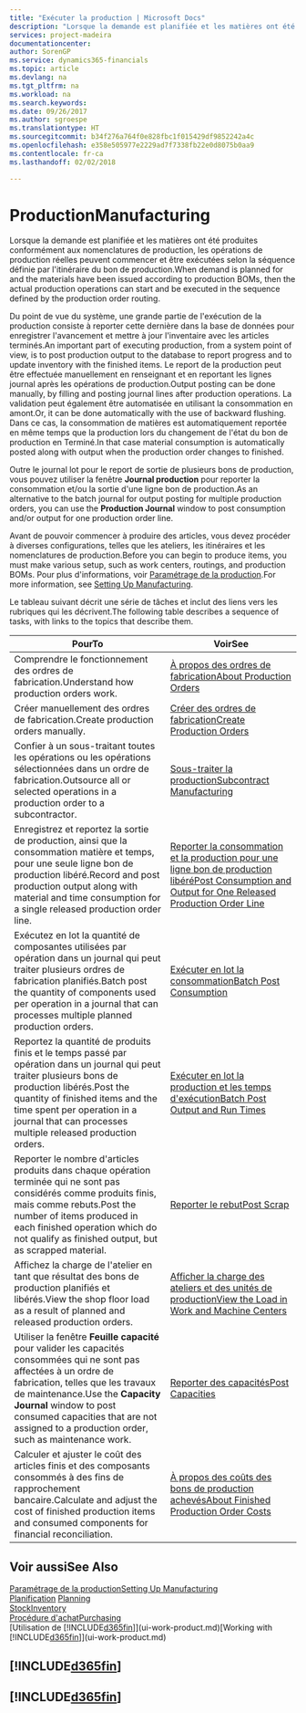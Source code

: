 ```yaml
---
title: "Exécuter la production | Microsoft Docs"
description: "Lorsque la demande est planifiée et les matières ont été produites conformément aux nomenclatures de production, les opérations de production réelles peuvent commencer et être exécutées selon la séquence définie par l'itinéraire du bon de production."
services: project-madeira
documentationcenter: 
author: SorenGP
ms.service: dynamics365-financials
ms.topic: article
ms.devlang: na
ms.tgt_pltfrm: na
ms.workload: na
ms.search.keywords: 
ms.date: 09/26/2017
ms.author: sgroespe
ms.translationtype: HT
ms.sourcegitcommit: b34f276a764f0e828fbc1f015429df9852242a4c
ms.openlocfilehash: e358e505977e2229ad7f7338fb22e0d8075b0aa9
ms.contentlocale: fr-ca
ms.lasthandoff: 02/02/2018

---
```

# <a name="manufacturing"></a><span data-ttu-id="7c69b-103">Production</span><span class="sxs-lookup"><span data-stu-id="7c69b-103">Manufacturing</span></span>
<span data-ttu-id="7c69b-104">Lorsque la demande est planifiée et les matières ont été produites conformément aux nomenclatures de production, les opérations de production réelles peuvent commencer et être exécutées selon la séquence définie par l'itinéraire du bon de production.</span><span class="sxs-lookup"><span data-stu-id="7c69b-104">When demand is planned for and the materials have been issued according to production BOMs, then the actual production operations can start and be executed in the sequence defined by the production order routing.</span></span>  

<span data-ttu-id="7c69b-105">Du point de vue du système, une grande partie de l'exécution de la production consiste à reporter cette dernière dans la base de données pour enregistrer l'avancement et mettre à jour l'inventaire avec les articles terminés.</span><span class="sxs-lookup"><span data-stu-id="7c69b-105">An important part of executing production, from a system point of view, is to post production output to the database to report progress and to update inventory with the finished items.</span></span> <span data-ttu-id="7c69b-106">Le report de la production peut être effectuée manuellement en renseignant et en reportant les lignes journal après les opérations de production.</span><span class="sxs-lookup"><span data-stu-id="7c69b-106">Output posting can be done manually, by filling and posting journal lines after production operations.</span></span> <span data-ttu-id="7c69b-107">La validation peut également être automatisée en utilisant la consommation en amont.</span><span class="sxs-lookup"><span data-stu-id="7c69b-107">Or, it can be done automatically with the use of backward flushing.</span></span> <span data-ttu-id="7c69b-108">Dans ce cas, la consommation de matières est automatiquement reportée en même temps que la production lors du changement de l'état du bon de production en Terminé.</span><span class="sxs-lookup"><span data-stu-id="7c69b-108">In that case material consumption is automatically posted along with output when the production order changes to finished.</span></span>  

<span data-ttu-id="7c69b-109">Outre le journal lot pour le report de sortie de plusieurs bons de production, vous pouvez utiliser la fenêtre **Journal production** pour reporter la consommation et/ou la sortie d'une ligne bon de production.</span><span class="sxs-lookup"><span data-stu-id="7c69b-109">As an alternative to the batch journal for output posting for multiple production orders, you can use the **Production Journal** window to post consumption and/or output for one production order line.</span></span>

<span data-ttu-id="7c69b-110">Avant de pouvoir commencer à produire des articles, vous devez procéder à diverses configurations, telles que les ateliers, les itinéraires et les nomenclatures de production.</span><span class="sxs-lookup"><span data-stu-id="7c69b-110">Before you can begin to produce items, you must make various setup, such as work centers, routings, and production BOMs.</span></span> <span data-ttu-id="7c69b-111">Pour plus d'informations, voir [Paramétrage de la production](production-configure-production-processes.md).</span><span class="sxs-lookup"><span data-stu-id="7c69b-111">For more information, see [Setting Up Manufacturing](production-configure-production-processes.md).</span></span>

<span data-ttu-id="7c69b-112">Le tableau suivant décrit une série de tâches et inclut des liens vers les rubriques qui les décrivent.</span><span class="sxs-lookup"><span data-stu-id="7c69b-112">The following table describes a sequence of tasks, with links to the topics that describe them.</span></span>   

|<span data-ttu-id="7c69b-113">**Pour**</span><span class="sxs-lookup"><span data-stu-id="7c69b-113">**To**</span></span>|<span data-ttu-id="7c69b-114">**Voir**</span><span class="sxs-lookup"><span data-stu-id="7c69b-114">**See**</span></span>|  
|------------|-------------|  
|<span data-ttu-id="7c69b-115">Comprendre le fonctionnement des ordres de fabrication.</span><span class="sxs-lookup"><span data-stu-id="7c69b-115">Understand how production orders work.</span></span>|[<span data-ttu-id="7c69b-116">À propos des ordres de fabrication</span><span class="sxs-lookup"><span data-stu-id="7c69b-116">About Production Orders</span></span>](production-about-production-orders.md)|
|<span data-ttu-id="7c69b-117">Créer manuellement des ordres de fabrication.</span><span class="sxs-lookup"><span data-stu-id="7c69b-117">Create production orders manually.</span></span>|[<span data-ttu-id="7c69b-118">Créer des ordres de fabrication</span><span class="sxs-lookup"><span data-stu-id="7c69b-118">Create Production Orders</span></span>](production-how-to-create-production-orders.md)|
|<span data-ttu-id="7c69b-119">Confier à un sous-traitant toutes les opérations ou les opérations sélectionnées dans un ordre de fabrication.</span><span class="sxs-lookup"><span data-stu-id="7c69b-119">Outsource all or selected operations in a production order to a subcontractor.</span></span>|[<span data-ttu-id="7c69b-120">Sous-traiter la production</span><span class="sxs-lookup"><span data-stu-id="7c69b-120">Subcontract Manufacturing</span></span>](production-how-to-subcontract-manufacturing.md)|
|<span data-ttu-id="7c69b-121">Enregistrez et reportez la sortie de production, ainsi que la consommation matière et temps, pour une seule ligne bon de production libéré.</span><span class="sxs-lookup"><span data-stu-id="7c69b-121">Record and post production output along with material and time consumption for a single released production order line.</span></span>|[<span data-ttu-id="7c69b-122">Reporter la consommation et la production pour une ligne bon de production libéré</span><span class="sxs-lookup"><span data-stu-id="7c69b-122">Post Consumption and Output for One Released Production Order Line</span></span>](production-how-to-register-consumption-and-output.md)|  
|<span data-ttu-id="7c69b-123">Exécutez en lot la quantité de composantes utilisées par opération dans un journal qui peut traiter plusieurs ordres de fabrication planifiés.</span><span class="sxs-lookup"><span data-stu-id="7c69b-123">Batch post the quantity of components used per operation in a journal that can processes multiple planned production orders.</span></span>|[<span data-ttu-id="7c69b-124">Exécuter en lot la consommation</span><span class="sxs-lookup"><span data-stu-id="7c69b-124">Batch Post Consumption</span></span>](production-how-to-post-consumption.md)|
|<span data-ttu-id="7c69b-125">Reportez la quantité de produits finis et le temps passé par opération dans un journal qui peut traiter plusieurs bons de production libérés.</span><span class="sxs-lookup"><span data-stu-id="7c69b-125">Post the quantity of finished items and the time spent per operation in a journal that can processes multiple released production orders.</span></span>|[<span data-ttu-id="7c69b-126">Exécuter en lot la production et les temps d'exécution</span><span class="sxs-lookup"><span data-stu-id="7c69b-126">Batch Post Output and Run Times</span></span>](production-how-to-post-output-quantity.md)|  
|<span data-ttu-id="7c69b-127">Reporter le nombre d'articles produits dans chaque opération terminée qui ne sont pas considérés comme produits finis, mais comme rebuts.</span><span class="sxs-lookup"><span data-stu-id="7c69b-127">Post the number of items produced in each finished operation which do not qualify as finished output, but as scrapped material.</span></span>|[<span data-ttu-id="7c69b-128">Reporter le rebut</span><span class="sxs-lookup"><span data-stu-id="7c69b-128">Post Scrap</span></span>](production-how-to-post-scrap.md)|
|<span data-ttu-id="7c69b-129">Affichez la charge de l'atelier en tant que résultat des bons de production planifiés et libérés.</span><span class="sxs-lookup"><span data-stu-id="7c69b-129">View the shop floor load as a result of planned and released production orders.</span></span>|[<span data-ttu-id="7c69b-130">Afficher la charge des ateliers et des unités de production</span><span class="sxs-lookup"><span data-stu-id="7c69b-130">View the Load in Work and Machine Centers</span></span>](production-how-to-view-the-load-on-work-centers.md)|      
|<span data-ttu-id="7c69b-131">Utiliser la fenêtre **Feuille capacité** pour valider les capacités consommées qui ne sont pas affectées à un ordre de fabrication, telles que les travaux de maintenance.</span><span class="sxs-lookup"><span data-stu-id="7c69b-131">Use the **Capacity Journal** window to post consumed capacities that are not assigned to a production order, such as maintenance work.</span></span>|[<span data-ttu-id="7c69b-132">Reporter des capacités</span><span class="sxs-lookup"><span data-stu-id="7c69b-132">Post Capacities</span></span>](production-how-to-post-capacities.md)|  
|<span data-ttu-id="7c69b-133">Calculer et ajuster le coût des articles finis et des composants consommés à des fins de rapprochement bancaire.</span><span class="sxs-lookup"><span data-stu-id="7c69b-133">Calculate and adjust the cost of finished production items and consumed components for financial reconciliation.</span></span>|[<span data-ttu-id="7c69b-134">À propos des coûts des bons de production achevés</span><span class="sxs-lookup"><span data-stu-id="7c69b-134">About Finished Production Order Costs</span></span>](finance-about-finished-production-order-costs.md)|  

## <a name="see-also"></a><span data-ttu-id="7c69b-135">Voir aussi</span><span class="sxs-lookup"><span data-stu-id="7c69b-135">See Also</span></span>  
[<span data-ttu-id="7c69b-136">Paramétrage de la production</span><span class="sxs-lookup"><span data-stu-id="7c69b-136">Setting Up Manufacturing</span></span>](production-configure-production-processes.md)  
<span data-ttu-id="7c69b-137">[Planification](production-planning.md)    </span><span class="sxs-lookup"><span data-stu-id="7c69b-137">[Planning](production-planning.md)    </span></span>  
[<span data-ttu-id="7c69b-138">Stock</span><span class="sxs-lookup"><span data-stu-id="7c69b-138">Inventory</span></span>](inventory-manage-inventory.md)  
[<span data-ttu-id="7c69b-139">Procédure d'achat</span><span class="sxs-lookup"><span data-stu-id="7c69b-139">Purchasing</span></span>](purchasing-manage-purchasing.md)  
<span data-ttu-id="7c69b-140">[Utilisation de [!INCLUDE[d365fin](includes/d365fin_md.md)]](ui-work-product.md)</span><span class="sxs-lookup"><span data-stu-id="7c69b-140">[Working with [!INCLUDE[d365fin](includes/d365fin_md.md)]](ui-work-product.md)</span></span>

## [!INCLUDE[d365fin](includes/free_trial_md.md)]  
## [!INCLUDE[d365fin](includes/training_link_md.md)]

